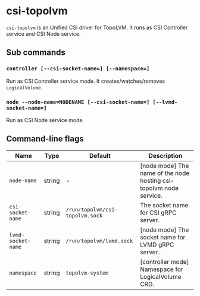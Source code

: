 csi-topolvm
===========

`csi-topolvm` is an Unified CSI driver for TopoLVM. It runs as CSI Controller service and CSI Node service.

## Sub commands

### `controller [--csi-socket-name=] [--namespace=]`

Run as CSI Controller service mode. It creates/watches/removes `LogicalVolume`.

### `node --node-name=NODENAME [--csi-socket-name=] [--lvmd-socket-name=]`

Run as CSI Node service mode.

Command-line flags
------------------

| Name               | Type   | Default                         | Description                                                        |
| ------------------ | ------ | ------------------------------- | ------------------------------------------------------------------ |
| `node-name`        | string | -                               | [node mode] The name of the node hosting csi-topolvm node service. |
| `csi-socket-name`  | string | `/run/topolvm/csi-topolvm.sock` | The socket name for CSI gRPC server.                               |
| `lvmd-socket-name` | string | `/run/topolvm/lvmd.sock`        | [node mode] The socket name for LVMD gRPC server.                  |
| `namespace`        | string | `topolvm-system`                | [controller mode] Namespace for LogicalVolume CRD.                 |
